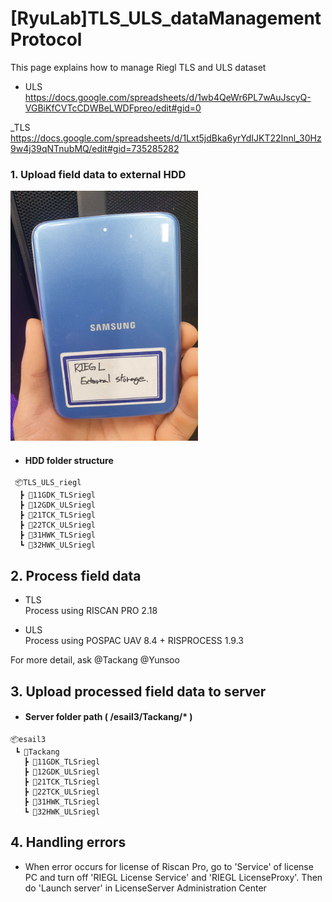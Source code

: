 # [RyuLab]TLS_ULS_dataManagementProtocol

This page explains how to manage Riegl TLS and ULS dataset 
- ULS
https://docs.google.com/spreadsheets/d/1wb4QeWr6PL7wAuJscyQ-VGBiKfCVTcCDWBeLWDFpreo/edit#gid=0

_TLS
https://docs.google.com/spreadsheets/d/1Lxt5jdBka6yrYdIJKT22Innl_30Hz9w4j39qNTnubMQ/edit#gid=735285282
### 1. Upload field data to external HDD

<img src="fig/20231021_213259.jpg" width="300" height="400">  

  
 + #### HDD folder structure
```   
 📦TLS_ULS_riegl  
  ┣ 📂11GDK_TLSriegl  
  ┣ 📂12GDK_ULSriegl  
  ┣ 📂21TCK_TLSriegl  
  ┣ 📂22TCK_ULSriegl  
  ┣ 📂31HWK_TLSriegl  
  ┗ 📂32HWK_ULSriegl 
```
## 2. Process field data 
+ TLS  
  Process using RISCAN PRO 2.18
    
+ ULS  
  Process using POSPAC UAV 8.4 + RISPROCESS 1.9.3

For more detail, ask @Tackang @Yunsoo

## 3. Upload processed field data to server

+ #### Server folder path ( /esail3/Tackang/* )
```
📦esail3  
 ┗ 📂Tackang  
   ┣ 📂11GDK_TLSriegl  
   ┣ 📂12GDK_ULSriegl  
   ┣ 📂21TCK_TLSriegl  
   ┣ 📂22TCK_ULSriegl  
   ┣ 📂31HWK_TLSriegl  
   ┗ 📂32HWK_ULSriegl 
```

## 4. Handling errors  
* When error occurs for license of Riscan Pro, go to 'Service' of license PC and turn off 'RIEGL License Service' and 'RIEGL LicenseProxy'. Then do 'Launch server' in LicenseServer Administration Center

